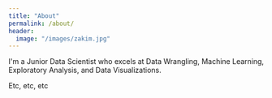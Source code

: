 ```yaml
---
title: "About"
permalink: /about/
header:
  image: "/images/zakim.jpg"
---
```


I'm a Junior Data Scientist who excels at Data Wrangling, Machine Learning, Exploratory Analysis, and Data Visualizations.

Etc, etc, etc
